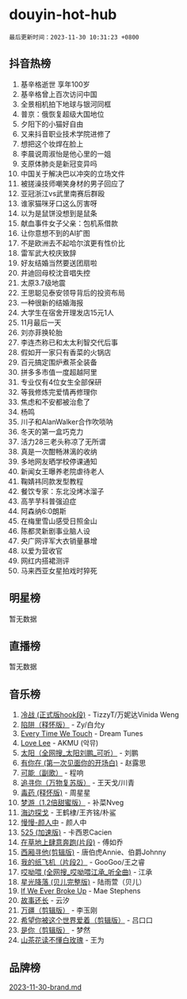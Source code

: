 # douyin-hot-hub

`最后更新时间：2023-11-30 10:31:23 +0800`

## 抖音热榜

1. 基辛格逝世 享年100岁
1. 基辛格曾上百次访问中国
1. 全景相机拍下地球与银河同框
1. 普京：俄恢复超级大国地位
1. 夕阳下的小猫好自由
1. 又来抖音职业技术学院进修了
1. 想把这个妆焊在脸上
1. 李晨说周淑怡是他心里的一姐
1. 支原体肺炎是新冠变异吗
1. 中国关于解决巴以冲突的立场文件
1. 被搓澡技师嘲笑身材的男子回应了
1. 亚冠浙江vs武里南赛后群殴
1. 谁家猫咪牙口这么厉害呀
1. 以为是鼠饼没想到是鼠条
1. 献血事件女子父亲：包机系借款
1. 让你意想不到的AI扩图
1. 不是欧洲去不起哈尔滨更有性价比
1. 雷军武大校庆致辞
1. 好友结婚当然要送团扇啦
1. 井迪回母校沈音唱失控
1. 太原3.7级地震
1. 王思聪见泰安领导背后的投资布局
1. 一种很新的结婚海报
1. 大学生在宿舍开理发店15元1人
1. 11月最后一天
1. 刘亦菲换轮胎
1. 李连杰称已和太太利智交代后事
1. 假如开一家只有香菜的火锅店
1. 百元搞定围炉煮茶全装备
1. 拼多多市值一度超越阿里
1. 专业仅有4位女生全部保研
1. 等我修炼完爱情再修理你
1. 焦虑和不安都被治愈了
1. 杨鸣
1. 川子和AlanWalker合作吹唢呐
1. 冬天的第一盒巧克力
1. 活力28三老头称凉了无所谓
1. 真是一次酣畅淋漓的收纳
1. 多地网友晒学校停课通知
1. 新闻女王曝养老院虐待老人
1. 鞠婧祎同款发型教程
1. 餐饮专家：东北没烤冰溜子
1. 高芋芋科普强迫症
1. 阿森纳6:0朗斯
1. 在梅里雪山感受日照金山
1. 陈都灵新剧事业脑人设
1. 央广网评军大衣销量暴增
1. 以爱为营收官
1. 网红内搭裙测评
1. 马来西亚女星拍戏时猝死

## 明星榜

暂无数据

## 直播榜

暂无数据

## 音乐榜

1. [冷战 (正式版hook段)](https://sf6-cdn-tos.douyinstatic.com/obj/tos-cn-ve-2774/oMuEoiBasWApEMVDgNiI8VAByNmwo5J0pyf8Yx) - TizzyT/万妮达Vinida Weng
1. [陷阱（释怀版）](https://sf6-cdn-tos.douyinstatic.com/obj/tos-cn-ve-2774/oE8C21LeZrzKLDFfQYgMzx4GAIHageG5IzayY7) - Zy/白允y
1. [Every Time We Touch](https://sf6-cdn-tos.douyinstatic.com/obj/tos-cn-ve-2774/ogN6lUKQeBBfEVhIOMikG1CcJjugxk1tztZyhP) - Dream Tunes
1. [Love Lee](https://sf6-cdn-tos.douyinstatic.com/obj/tos-cn-ve-2774/o05GbkJGbCBTdDnMtB0fwOYgkeZp23vrWQDQBS) - AKMU (악뮤)
1. [太阳（全网搜_太阳刘鹏_可听）](https://sf6-cdn-tos.douyinstatic.com/obj/tos-cn-ve-2774/ogWbyIQnlBFImVbeDocRdCIYtBHlbJXgfZMvgz) - 刘鹏
1. [有你在 (第一次见面你的开场白)](https://sf3-cdn-tos.douyinstatic.com/obj/tos-cn-ve-2774/oAthrQ3ClJBfI57uBoFEgNDYtNCZ0TSYQQfxQ0) - 赵露思
1. [可能（副歌）](https://sf3-cdn-tos.douyinstatic.com/obj/tos-cn-ve-2774/cde1731888894259b333569393c2fb51) - 程响
1. [追寻你（万物复苏版）](https://sf3-cdn-tos.douyinstatic.com/obj/tos-cn-ve-2774/oYeAZJsbjIDit9APmBg8u6uDUQnHmoCf3gbo74) - 王天戈/川青
1. [毒药 (释怀版)](https://sf3-cdn-tos.douyinstatic.com/obj/tos-cn-ve-2774/oYILMEAzspdZBIzy4frJNB8ZHPHWAhiwowd4Ad) - 周星星
1. [梦游（1.2倍甜蜜版）](https://sf3-cdn-tos.douyinstatic.com/obj/tos-cn-ve-2774/o4gyAUm8hwufoEABmwVIiQtHsFuGzAEEWtNMzo) - 补菜Nveg
1. [海边探戈](https://sf3-cdn-tos.douyinstatic.com/obj/tos-cn-ve-2774/os9gE0VQCGqt6VQkZDyBBYvfSDY0QFe3vVmubn) - 王鹤棣/王齐铭/朴鲨
1. [慢慢-颜人中](https://sf6-cdn-tos.douyinstatic.com/obj/tos-cn-ve-2774/ocjHNfBXdBxQNC8ZGAeoLMFTUgtBg8bkExunDC) - 颜人中
1. [525 (加速版)](https://sf6-cdn-tos.douyinstatic.com/obj/tos-cn-ve-2774/oIfKCtqfDyP8Vc9FpAPgWMyezT6LnDT1abRwGg) - 卡西恩Cacien
1. [在草地上肆意奔跑(片段)](https://sf6-cdn-tos.douyinstatic.com/obj/tos-cn-ve-2774/8831d494742f45dabdfa8adb8b817259) - 傅如乔
1. [西厢寻他(剪辑版)](https://sf3-cdn-tos.douyinstatic.com/obj/tos-cn-ve-2774/oUsAVfAQKlRNxEv5qxvIB8o5qmIWUcXbzJKJhw) - 唐伯虎Annie、伯爵Johnny
1. [我的纸飞机（片段2）](https://sf6-cdn-tos.douyinstatic.com/obj/tos-cn-ve-2774/oM2ZrKcg2CD5AeRB2gkeXOFB1IxAGJdZPazYHf) - GooGoo/王之睿
1. [哎呦喂 (全网搜_哎呦喂江承_听全曲)](https://sf6-cdn-tos.douyinstatic.com/obj/tos-cn-ve-2774/o0uEo63ECfIFdmwKF5HMzF1FCfItHEagDDeCAL) - 江承
1. [星光降落 (贝儿完整版)](https://sf6-cdn-tos.douyinstatic.com/obj/tos-cn-ve-2774/okwB9hAwyAtsFFkFBzAX1hOOfQuIoMNs0W2Mwr) - 陆雨萱（贝儿）
1. [If We Ever Broke Up](https://sf6-cdn-tos.douyinstatic.com/obj/tos-cn-ve-2774/o8onj5HDk0ImtBmO0URBfeyCDXQJMYkQ1gb8Zy) - Mae Stephens
1. [故事还长](https://sf3-cdn-tos.douyinstatic.com/obj/tos-cn-ve-2774/30a26758c8594f0ab81ac675c33ee2c5) - 云汐
1. [万疆（剪辑版）](https://sf3-cdn-tos.douyinstatic.com/obj/tos-cn-ve-2774/ooG7oVgFlDTelKCjCsTTobQvbdtj1BBQXnfZd8) - 李玉刚
1. [希望你被这个世界爱着（剪辑版）](https://sf3-cdn-tos.douyinstatic.com/obj/tos-cn-ve-2774/oo4H3BfEygN7l7bQaMBOZHCQ1eI4FqtED5skQ2) - 吕口口
1. [是你（剪辑版）](https://sf3-cdn-tos.douyinstatic.com/obj/tos-cn-ve-2774/46019dae783c4c969944217fe1cfafc4) - 梦然
1. [山茶花读不懂白玫瑰](https://sf3-cdn-tos.douyinstatic.com/obj/tos-cn-ve-2774/osfn8B7DktrRHEPJgPCfDbw7QDQEkwC16BxZg9) - 王为

## 品牌榜

[2023-11-30-brand.md](2023-11-30-brand.md)

